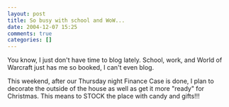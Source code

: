 ```yaml
---
layout: post
title: So busy with school and WoW...
date: 2004-12-07 15:25
comments: true
categories: []
---
```

You know, I just don't have time to blog lately. School, work, and World of Warcraft just has me so booked, I can't even blog.

This weekend, after our Thursday night Finance Case is done, I plan to decorate the outside of the house as well as get it more "ready" for Christmas. This means to STOCK the place with candy and gifts!!!
